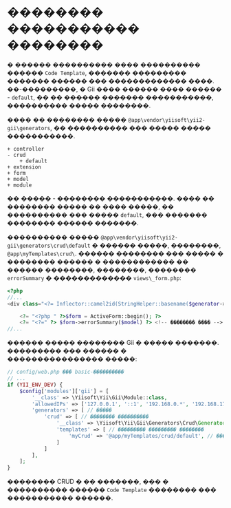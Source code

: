 �������� ����������� ��������
===========================

� ������ ���������� ���� ���������� ������ `Code Template`, ������� ��������� ������� ������ ��� ������������� ����.
��-���������, � Gii ���� ������ ���� ������ - `default`, �� �� ������ ������� �����������, ���������� ����� ��������.

���� �� �������� ����� `@app\vendor\yiisoft\yii2-gii\generators`, �� ���������� ��� ����� ����� �����������.

```
+ controller
- crud
    + default
+ extension
+ form
+ model
+ module
```

�� ����� - �������� �����������. ���� �� �������� ����� �� ���� �����, �� ���������� ��� ����� `default`, ��� ������� �������� ������ �������.

���������� ����� `@app\vendor\yiisoft\yii2-gii\generators\crud\default` � ������ �����, ��������, `@app\myTemplates\crud\`.
������ �������� ��� ����� � �������� ������ � ������������ �� ������ ��������, ��������, �������� `errorSummary` � ������������� `views\_form.php`:

```php
<?php
//...
<div class="<?= Inflector::camel2id(StringHelper::basename($generator->modelClass)) ?>-form">

    <?= "<?php " ?>$form = ActiveForm::begin(); ?>
    <?= "<?=" ?> $form->errorSummary($model) ?> <!-- �������� ���� -->
//...
```

������ ����� �������� Gii � ����� �������. ��������� ��� ������ � ���������������� �����:

```php
// config/web.php ��� basic-����������
// ...
if (YII_ENV_DEV) {
    $config['modules']['gii'] = [
        '__class' => \Yiisoft\Yii\Gii\Module::class,
        'allowedIPs' => ['127.0.0.1', '::1', '192.168.0.*', '192.168.178.20'],
        'generators' => [ // �����
            'crud' => [ // �������� ����������
                '__class' => \Yiisoft\Yii\Gii\Generators\Crud\Generator::class, // ����� ����������
                'templates' => [ // ��������� ��������� ��������
                    'myCrud' => '@app/myTemplates/crud/default', // ���_������� => ����_�_�������
                ]
            ]
        ],
    ];
}
```

�������� CRUD � �� �������, ��� � ���������� ������ `Code Template` �������� ��� ����������� ������.
